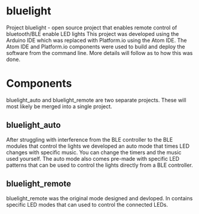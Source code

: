 # bluelight
Project bluelight  - open source project that enables remote control of bluetooth/BLE enable LED lights
This project was developed using the Arduino IDE which was replaced with Platform.io using the Atom IDE.  The Atom IDE and Platform.io components were used to build and deploy the software from the command line.  More details will follow as to how this was done.

# Components
bluelight_auto and bluelight_remote are two separate projects.  These will most likely be merged into a single project.
## bluelight_auto
After struggling with interference from the BLE controller to the BLE modules that control the lights we developed an auto mode that times LED changes with specific music.  You can change the timers and the music used yourself.  The auto mode also comes pre-made with specific LED patterns that can be used to control the lights directly from a BLE controller.
## bluelight_remote
bluelight_remote was the original mode designed and devloped.  In contains specific LED modes that can used to control the connected LEDs.
